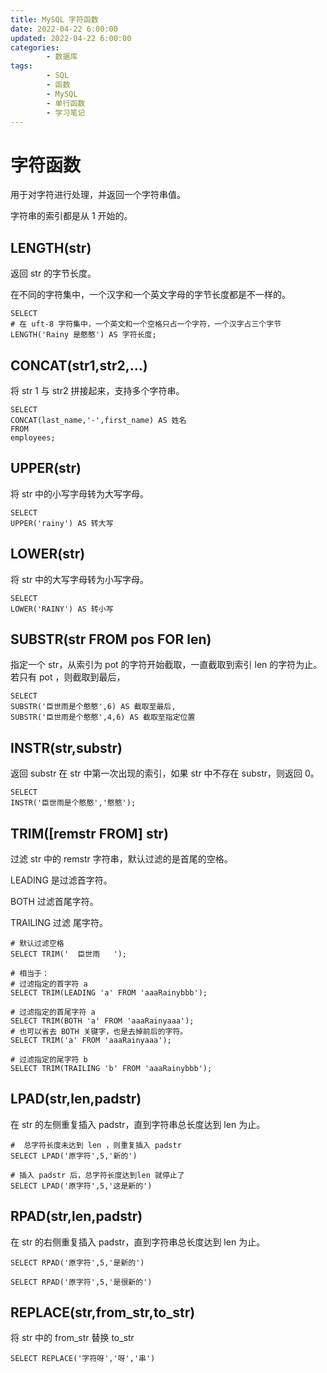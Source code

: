 ```yaml
---
title: MySQL 字符函数
date: 2022-04-22 6:00:00
updated: 2022-04-22 6:00:00
categories:
        - 数据库
tags:
        - SQL
        - 函数
        - MySQL
        - 单行函数
        - 学习笔记
---
```


# 字符函数

用于对字符进行处理，并返回一个字符串值。

字符串的索引都是从 1 开始的。

## LENGTH(str)

返回 str 的字节长度。

在不同的字符集中，一个汉字和一个英文字母的字节长度都是不一样的。

```MySQL
SELECT
# 在 uft-8 字符集中，一个英文和一个空格只占一个字符，一个汉字占三个字节
LENGTH('Rainy 是憨憨') AS 字符长度;
```

## CONCAT(str1,str2,...)

将 str 1 与 str2 拼接起来，支持多个字符串。

```MySQL
SELECT
CONCAT(last_name,'-',first_name) AS 姓名
FROM
employees;
```

## UPPER(str)

将 str 中的小写字母转为大写字母。

```MySQL
SELECT
UPPER('rainy') AS 转大写
```

## LOWER(str)

将 str 中的大写字母转为小写字母。

```MySQL
SELECT
LOWER('RAINY') AS 转小写
```

## SUBSTR(str FROM pos FOR len)

指定一个 str，从索引为 pot 的字符开始截取，一直截取到索引 len 的字符为止。若只有 pot ，则截取到最后，

```MySQL
SELECT
SUBSTR('臣世雨是个憨憨',6) AS 截取至最后,
SUBSTR('臣世雨是个憨憨',4,6) AS 截取至指定位置
```

## INSTR(str,substr)

返回 substr 在 str 中第一次出现的索引，如果 str 中不存在 substr，则返回 0。

```MySQL
SELECT
INSTR('臣世雨是个憨憨','憨憨');
```

## TRIM([remstr FROM] str)

过滤 str 中的 remstr 字符串，默认过滤的是首尾的空格。

LEADING 是过滤首字符。

BOTH 过滤首尾字符。

TRAILING 过滤 尾字符。

```MySQL
# 默认过滤空格
SELECT TRIM('  臣世雨   ');

# 相当于：
# 过滤指定的首字符 a
SELECT TRIM(LEADING 'a' FROM 'aaaRainybbb');  

# 过滤指定的首尾字符 a
SELECT TRIM(BOTH 'a' FROM 'aaaRainyaaa');
# 也可以省去 BOTH 关键字，也是去掉前后的字符。
SELECT TRIM('a' FROM 'aaaRainyaaa');    

# 过滤指定的尾字符 b
SELECT TRIM(TRAILING 'b' FROM 'aaaRainybbb');  
```

## LPAD(str,len,padstr)

在 str 的左侧重复插入 padstr，直到字符串总长度达到 len 为止。

```mysql
#  总字符长度未达到 len ，则重复插入 padstr
SELECT LPAD('原字符',5,'新的')

# 插入 padstr 后，总字符长度达到len 就停止了
SELECT LPAD('原字符',5,'这是新的')
```

## RPAD(str,len,padstr)

在 str 的右侧重复插入 padstr，直到字符串总长度达到 len 为止。

```MySQL
SELECT RPAD('原字符',5,'是新的')

SELECT RPAD('原字符',5,'是很新的')
```

## REPLACE(str,from_str,to_str)

将 str 中的 from_str 替换 to_str

```MySQL
SELECT REPLACE('字符呀','呀','串')
```